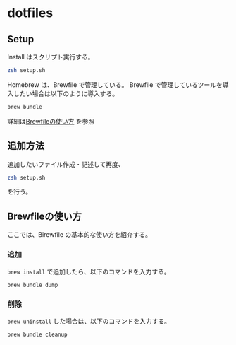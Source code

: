 # dotfiles

## Setup

Install はスクリプト実行する。

```sh
zsh setup.sh
```

Homebrew は、Brewfile で管理している。
Brewfile で管理しているツールを導入したい場合は以下のように導入する。

```sh
brew bundle
```

詳細は[Brewfileの使い方]() を参照

## 追加方法

追加したいファイル作成・記述して再度、

```sh
zsh setup.sh
```

を行う。

## Brewfileの使い方

ここでは、Birewfile の基本的な使い方を紹介する。

### 追加

`brew install` で追加したら、以下のコマンドを入力する。

```sh
brew bundle dump
```

### 削除

`brew uninstall` した場合は、以下のコマンドを入力する。

```sh
brew bundle cleanup
```
